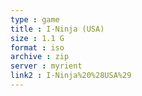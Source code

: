 ```yaml
---
type : game
title : I-Ninja (USA)
size : 1.1 G
format : iso
archive : zip
server : myrient
link2 : I-Ninja%20%28USA%29
---
```

